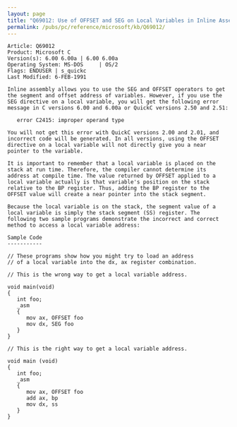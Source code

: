 ```yaml
---
layout: page
title: "Q69012: Use of OFFSET and SEG on Local Variables in Inline Assembly"
permalink: /pubs/pc/reference/microsoft/kb/Q69012/
---
```


	Article: Q69012
	Product: Microsoft C
	Version(s): 6.00 6.00a | 6.00 6.00a
	Operating System: MS-DOS     | OS/2
	Flags: ENDUSER | s_quickc
	Last Modified: 6-FEB-1991
	
	Inline assembly allows you to use the SEG and OFFSET operators to get
	the segment and offset address of variables. However, if you use the
	SEG directive on a local variable, you will get the following error
	message in C versions 6.00 and 6.00a or QuickC versions 2.50 and 2.51:
	
	   error C2415: improper operand type
	
	You will not get this error with QuickC versions 2.00 and 2.01, and
	incorrect code will be generated. In all versions, using the OFFSET
	directive on a local variable will not directly give you a near
	pointer to the variable.
	
	It is important to remember that a local variable is placed on the
	stack at run time. Therefore, the compiler cannot determine its
	address at compile time. The value returned by OFFSET applied to a
	local variable actually is that variable's position on the stack
	relative to the BP register. Thus, adding the BP register to the
	OFFSET value will create a near pointer into the stack segment.
	
	Because the local variable is on the stack, the segment value of a
	local variable is simply the stack segment (SS) register. The
	following two sample programs demonstrate the incorrect and correct
	method to access a local variable address:
	
	Sample Code
	-----------
	
	// These programs show how you might try to load an address
	// of a local variable into the dx, ax register combination.
	
	// This is the wrong way to get a local variable address.
	
	void main(void)
	{
	   int foo;
	   _asm
	   {
	      mov ax, OFFSET foo
	      mov dx, SEG foo
	   }
	}
	
	// This is the right way to get a local variable address.
	
	void main (void)
	{
	   int foo;
	   _asm
	   {
	      mov ax, OFFSET foo
	      add ax, bp
	      mov dx, ss
	   }
	}
